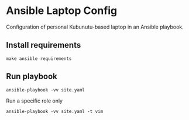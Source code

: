 # Ansible Laptop Config

Configuration of personal Kubunutu-based laptop in an Ansible playbook.

## Install requirements

```
make ansible requirements
```

## Run playbook

```
ansible-playbook -vv site.yaml
```

Run a specific role only

```
ansible-playbook -vv site.yaml -t vim
```
